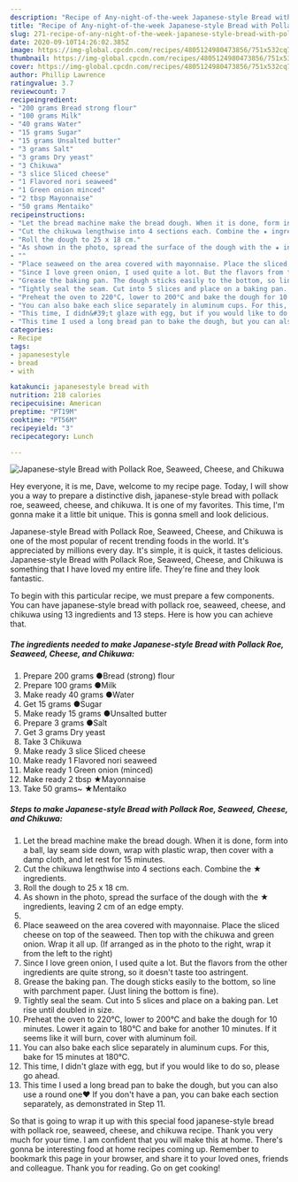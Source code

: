 ```yaml
---
description: "Recipe of Any-night-of-the-week Japanese-style Bread with Pollack Roe, Seaweed, Cheese, and Chikuwa"
title: "Recipe of Any-night-of-the-week Japanese-style Bread with Pollack Roe, Seaweed, Cheese, and Chikuwa"
slug: 271-recipe-of-any-night-of-the-week-japanese-style-bread-with-pollack-roe-seaweed-cheese-and-chikuwa
date: 2020-09-10T14:26:02.385Z
image: https://img-global.cpcdn.com/recipes/4805124980473856/751x532cq70/japanese-style-bread-with-pollack-roe-seaweed-cheese-and-chikuwa-recipe-main-photo.jpg
thumbnail: https://img-global.cpcdn.com/recipes/4805124980473856/751x532cq70/japanese-style-bread-with-pollack-roe-seaweed-cheese-and-chikuwa-recipe-main-photo.jpg
cover: https://img-global.cpcdn.com/recipes/4805124980473856/751x532cq70/japanese-style-bread-with-pollack-roe-seaweed-cheese-and-chikuwa-recipe-main-photo.jpg
author: Phillip Lawrence
ratingvalue: 3.7
reviewcount: 7
recipeingredient:
- "200 grams Bread strong flour"
- "100 grams Milk"
- "40 grams Water"
- "15 grams Sugar"
- "15 grams Unsalted butter"
- "3 grams Salt"
- "3 grams Dry yeast"
- "3 Chikuwa"
- "3 slice Sliced cheese"
- "1 Flavored nori seaweed"
- "1 Green onion minced"
- "2 tbsp Mayonnaise"
- "50 grams Mentaiko"
recipeinstructions:
- "Let the bread machine make the bread dough. When it is done, form into a ball, lay seam side down, wrap with plastic wrap, then cover with a damp cloth, and let rest for 15 minutes."
- "Cut the chikuwa lengthwise into 4 sections each. Combine the ★ ingredients."
- "Roll the dough to 25 x 18 cm."
- "As shown in the photo, spread the surface of the dough with the ★ ingredients, leaving 2 cm of an edge empty."
- ""
- "Place seaweed on the area covered with mayonnaise. Place the sliced cheese on top of the seaweed. Then top with the chikuwa and green onion. Wrap it all up. (If arranged as in the photo to the right, wrap it from the left to the right)"
- "Since I love green onion, I used quite a lot. But the flavors from the other ingredients are quite strong, so it doesn&#39;t taste too astringent."
- "Grease the baking pan. The dough sticks easily to the bottom, so line with parchment paper. (Just lining the bottom is fine)."
- "Tightly seal the seam. Cut into 5 slices and place on a baking pan. Let rise until doubled in size."
- "Preheat the oven to 220°C, lower to 200°C and bake the dough for 10 minutes. Lower it again to 180°C and bake for another 10 minutes. If it seems like it will burn, cover with aluminum foil."
- "You can also bake each slice separately in aluminum cups. For this, bake for 15 minutes at 180°C."
- "This time, I didn&#39;t glaze with egg, but if you would like to do so, please go ahead."
- "This time I used a long bread pan to bake the dough, but you can also use a round one♥ If you don&#39;t have a pan, you can bake each section separately, as demonstrated in Step 11."
categories:
- Recipe
tags:
- japanesestyle
- bread
- with

katakunci: japanesestyle bread with 
nutrition: 218 calories
recipecuisine: American
preptime: "PT19M"
cooktime: "PT56M"
recipeyield: "3"
recipecategory: Lunch

---
```



![Japanese-style Bread with Pollack Roe, Seaweed, Cheese, and Chikuwa](https://img-global.cpcdn.com/recipes/4805124980473856/751x532cq70/japanese-style-bread-with-pollack-roe-seaweed-cheese-and-chikuwa-recipe-main-photo.jpg)

Hey everyone, it is me, Dave, welcome to my recipe page. Today, I will show you a way to prepare a distinctive dish, japanese-style bread with pollack roe, seaweed, cheese, and chikuwa. It is one of my favorites. This time, I'm gonna make it a little bit unique. This is gonna smell and look delicious.

Japanese-style Bread with Pollack Roe, Seaweed, Cheese, and Chikuwa is one of the most popular of recent trending foods in the world. It's appreciated by millions every day. It's simple, it is quick, it tastes delicious. Japanese-style Bread with Pollack Roe, Seaweed, Cheese, and Chikuwa is something that I have loved my entire life. They're fine and they look fantastic.




To begin with this particular recipe, we must prepare a few components. You can have japanese-style bread with pollack roe, seaweed, cheese, and chikuwa using 13 ingredients and 13 steps. Here is how you can achieve that.

<!--inarticleads1-->

##### The ingredients needed to make Japanese-style Bread with Pollack Roe, Seaweed, Cheese, and Chikuwa:

1. Prepare 200 grams ●Bread (strong) flour
1. Prepare 100 grams ●Milk
1. Make ready 40 grams ●Water
1. Get 15 grams ●Sugar
1. Make ready 15 grams ●Unsalted butter
1. Prepare 3 grams ●Salt
1. Get 3 grams Dry yeast
1. Take 3 Chikuwa
1. Make ready 3 slice Sliced cheese
1. Make ready 1 Flavored nori seaweed
1. Make ready 1 Green onion (minced)
1. Make ready 2 tbsp ★Mayonnaise
1. Take 50 grams~ ★Mentaiko




<!--inarticleads2-->

##### Steps to make Japanese-style Bread with Pollack Roe, Seaweed, Cheese, and Chikuwa:

1. Let the bread machine make the bread dough. When it is done, form into a ball, lay seam side down, wrap with plastic wrap, then cover with a damp cloth, and let rest for 15 minutes.
1. Cut the chikuwa lengthwise into 4 sections each. Combine the ★ ingredients.
1. Roll the dough to 25 x 18 cm.
1. As shown in the photo, spread the surface of the dough with the ★ ingredients, leaving 2 cm of an edge empty.
1. 
1. Place seaweed on the area covered with mayonnaise. Place the sliced cheese on top of the seaweed. Then top with the chikuwa and green onion. Wrap it all up. (If arranged as in the photo to the right, wrap it from the left to the right)
1. Since I love green onion, I used quite a lot. But the flavors from the other ingredients are quite strong, so it doesn&#39;t taste too astringent.
1. Grease the baking pan. The dough sticks easily to the bottom, so line with parchment paper. (Just lining the bottom is fine).
1. Tightly seal the seam. Cut into 5 slices and place on a baking pan. Let rise until doubled in size.
1. Preheat the oven to 220°C, lower to 200°C and bake the dough for 10 minutes. Lower it again to 180°C and bake for another 10 minutes. If it seems like it will burn, cover with aluminum foil.
1. You can also bake each slice separately in aluminum cups. For this, bake for 15 minutes at 180°C.
1. This time, I didn&#39;t glaze with egg, but if you would like to do so, please go ahead.
1. This time I used a long bread pan to bake the dough, but you can also use a round one♥ If you don&#39;t have a pan, you can bake each section separately, as demonstrated in Step 11.




So that is going to wrap it up with this special food japanese-style bread with pollack roe, seaweed, cheese, and chikuwa recipe. Thank you very much for your time. I am confident that you will make this at home. There's gonna be interesting food at home recipes coming up. Remember to bookmark this page in your browser, and share it to your loved ones, friends and colleague. Thank you for reading. Go on get cooking!
